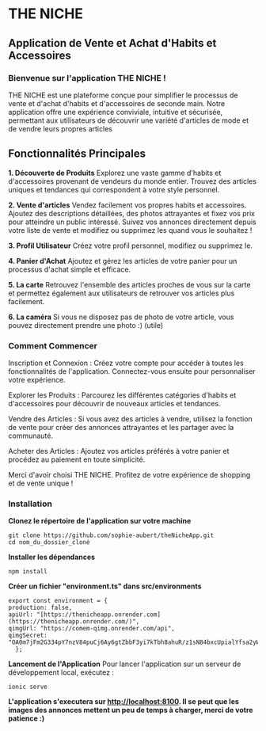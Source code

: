 # THE NICHE
## Application de Vente et Achat d'Habits et Accessoires

### Bienvenue sur l'application THE NICHE !
 THE NICHE est une plateforme conçue pour simplifier le processus de vente et d'achat d'habits et d'accessoires de seconde main. Notre application offre une expérience conviviale, intuitive et sécurisée, permettant aux utilisateurs de découvrir une variété d'articles de mode et de vendre leurs propres articles 

## Fonctionnalités Principales

**1. Découverte de Produits**
Explorez une vaste gamme d'habits et d'accessoires provenant de vendeurs du monde entier.
Trouvez des articles uniques et tendances qui correspondent à votre style personnel.

**2. Vente d'articles**
Vendez facilement vos propres habits et accessoires. Ajoutez des descriptions détaillées, des photos attrayantes et fixez vos prix pour atteindre un public intéressé.
Suivez vos annonces directement depuis votre liste de vente et modifiez ou supprimez les quand vous le souhaitez ! 

**3. Profil Utilisateur**
Créez votre profil personnel, modifiez ou supprimez le. 

**4. Panier d'Achat**
Ajoutez et gérez les articles de votre panier pour un processus d'achat simple et efficace.

**5. La carte**
Retrouvez l'ensemble des articles proches de vous sur la carte et permettez également aux utilisateurs de retrouver vos articles plus facilement.

**6. La caméra**
Si vous ne disposez pas de photo de votre article, vous pouvez directement prendre une photo :) (utile)


### Comment Commencer

Inscription et Connexion : Créez votre compte pour accéder à toutes les fonctionnalités de l'application. Connectez-vous ensuite pour personnaliser votre expérience.

Explorer les Produits : Parcourez les différentes catégories d'habits et d'accessoires pour découvrir de nouveaux articles et tendances.

Vendre des Articles : Si vous avez des articles à vendre, utilisez la fonction de vente pour créer des annonces attrayantes et les partager avec la communauté.

Acheter des Articles : Ajoutez vos articles préférés à votre panier et procédez au paiement en toute simplicité.

Merci d'avoir choisi THE NICHE. Profitez de votre expérience de shopping et de vente unique !


### Installation

**Clonez le répertoire de l'application sur votre machine**

```
git clone https://github.com/sophie-aubert/theNicheApp.git
cd nom_du_dossier_cloné
```

**Installer les dépendances**

```
npm install
```

**Créer un fichier "environment.ts" dans src/environments**

```
export const environment = {
production: false,
apiUrl: "[https://thenicheapp.onrender.com](https://thenicheapp.onrender.com/)",
qimgUrl: "https://comem-qimg.onrender.com/api",
qimgSecret: "OA0m7jFm2G334pY7nzV84puCj6Ay6gtZbbF3yi7kTbh8ahuR/z1sN84bxcUpialYfsa2yW5dsWZwkjg0okJtwfnz9k3vaXgPnJrjLlqkMARVrbss/SSTWp7+fZc3mEN25uibnWt/37s5D2VRWEA7SvO5jMBKzrIAZ06utMmAthg=",
  };
```

**Lancement de l'Application**
Pour lancer l'application sur un serveur de développement local, exécutez :
```
ionic serve
```

**L'application s'executera sur [http://localhost:8100](http://localhost:8100/).
Il se peut que les images des annonces mettent un peu de temps à charger, merci de votre patience :)**


